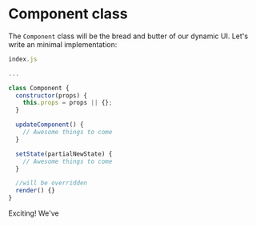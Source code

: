 # Component class

The `Component` class will be the bread and butter of our dynamic UI. Let's write an minimal 
implementation: 

```javascript
index.js

...

class Component {
  constructor(props) {
    this.props = props || {};
  }

  updateComponent() {
    // Awesome things to come
  }

  setState(partialNewState) {
    // Awesome things to come
  }

  //will be overridden
  render() {}
}

```

Exciting! We've 